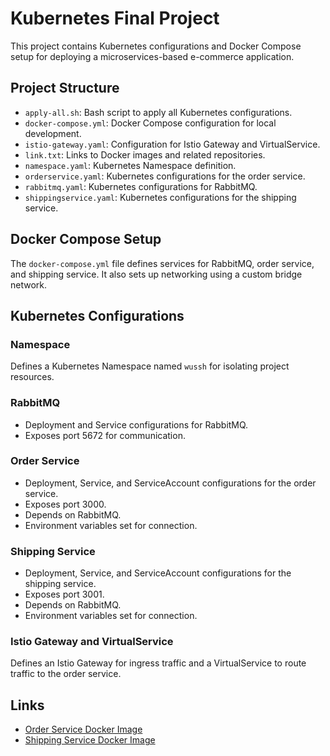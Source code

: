 # Kubernetes Final Project

This project contains Kubernetes configurations and Docker Compose setup for deploying a microservices-based e-commerce application.

## Project Structure

- `apply-all.sh`: Bash script to apply all Kubernetes configurations.
- `docker-compose.yml`: Docker Compose configuration for local development.
- `istio-gateway.yaml`: Configuration for Istio Gateway and VirtualService.
- `link.txt`: Links to Docker images and related repositories.
- `namespace.yaml`: Kubernetes Namespace definition.
- `orderservice.yaml`: Kubernetes configurations for the order service.
- `rabbitmq.yaml`: Kubernetes configurations for RabbitMQ.
- `shippingservice.yaml`: Kubernetes configurations for the shipping service.

## Docker Compose Setup

The `docker-compose.yml` file defines services for RabbitMQ, order service, and shipping service. It also sets up networking using a custom bridge network.

## Kubernetes Configurations

### Namespace

Defines a Kubernetes Namespace named `wussh` for isolating project resources.

### RabbitMQ

- Deployment and Service configurations for RabbitMQ.
- Exposes port 5672 for communication.

### Order Service

- Deployment, Service, and ServiceAccount configurations for the order service.
- Exposes port 3000.
- Depends on RabbitMQ.
- Environment variables set for connection.

### Shipping Service

- Deployment, Service, and ServiceAccount configurations for the shipping service.
- Exposes port 3001.
- Depends on RabbitMQ.
- Environment variables set for connection.

### Istio Gateway and VirtualService

Defines an Istio Gateway for ingress traffic and a VirtualService to route traffic to the order service.

## Links

- [Order Service Docker Image](https://github.com/wussh/a433-microservices/pkgs/container/a433-microservices/141232964?tag=order-service)
- [Shipping Service Docker Image](https://github.com/wussh/a433-microservices/pkgs/container/a433-microservices/141240238?tag=shipping-service)
